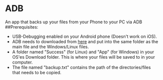 # ADB
An app that backs up your files from your Phone to your PC via ADB
##Prerequisites:
* USB-Debugging enabled on your Android phone (Doesn't work on iOS).
* ADB needs to downloaded from [here](https://developer.android.com/tools/releases/platform-tools) and put into the same folder as the main file and the Windows/Linux files.
* A folder named "Success" (for Linux) and "App" (for Windows) in your OS'es Download folder. This is where your files will be saved to in your computer.
* The file named "backup.txt" contains the path of the directories/files that needs to be copied.
